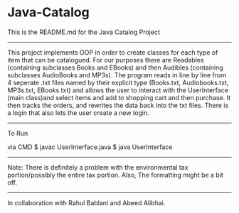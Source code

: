# Java-Catalog

This is the README.md for the Java Catalog Project

**************************************

This project implements OOP in order to create classes for each type of item that can be catalogued. For our purposes there are Readables (containing subclasses Books and EBooks) and then Audibles (containing subclasses AudioBooks and MP3s). The program reads in line by line from 4 seperate .txt files named by their explicit type (Books.txt, Audiobooks.txt, MP3s.txt, EBooks.txt) and allows the user to interact with the UserInterface (main class)and select items and add to shopping cart and then purchase. It then tracks the orders, and rewrites the data back into the txt files. There is a login that also lets the user create a new login. 
***************************************

To Run

via CMD
$ javac UserInterface.java
$ java UserInterface

****************************************

Note: There is definitely a problem with the environmental tax portion/possibly the entire tax portion. Also, The formatting might be a bit off.

****************************************

In collaboration with Rahul Bablani and Abeed Alibhai.